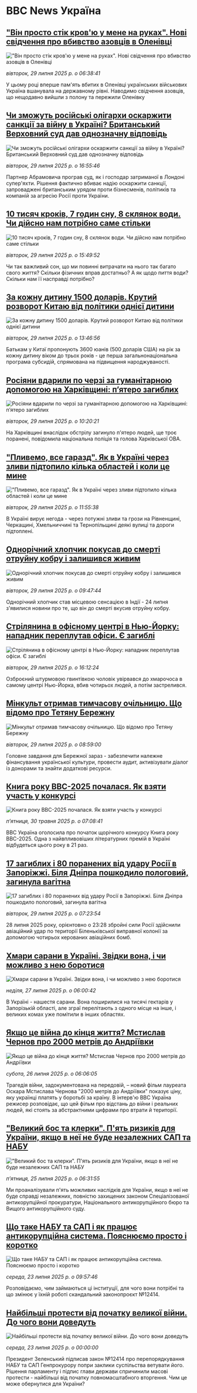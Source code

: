 # BBC News Україна## ["Він просто стік кров'ю у мене на руках". Нові свідчення про вбивство азовців в Оленівці](https://www.bbc.com/ukrainian/articles/c2djpze0jp7o?at_medium=RSS&at_campaign=rss?at_campaign=githubrss)!["Він просто стік кров'ю у мене на руках". Нові свідчення про вбивство азовців в Оленівці](https://ichef.bbci.co.uk/ace/ws/240/cpsprodpb/e425/live/085aac80-6bb8-11f0-82e5-136004252dd4.jpg)_вівторок, 29 липня 2025 р. о 06:38:41_У цьому році вперше пам'ять вбитих в Оленівці українських військових Україна вшанувала на державному рівні. Наводимо свідчення азовців, що нещодавно вийшли з полону та пережили Оленівку## [Чи зможуть російські олігархи оскаржити санкції за війну в Україні? Британський Верховний суд дав однозначну відповідь](https://www.bbc.com/ukrainian/articles/cq582l55pjyo?at_medium=RSS&at_campaign=rss?at_campaign=githubrss)![Чи зможуть російські олігархи оскаржити санкції за війну в Україні? Британський Верховний суд дав однозначну відповідь](https://ichef.bbci.co.uk/ace/ws/240/cpsprodpb/4c76/live/8a35cc30-6c8f-11f0-bf2e-55eecfefc576.jpg)_вівторок, 29 липня 2025 р. о 16:55:46_Партнер Абрамовича програв суд, як і господар затриманої в Лондоні супер'яхти. Рішення фактично вбиває надію оскаржити санкції, запроваджені британським урядом проти бізнесменів, політиків та компаній за агресію Росії проти України.## [10 тисяч кроків, 7 годин сну, 8 склянок води. Чи дійсно нам потрібно саме стільки ](https://www.bbc.com/ukrainian/articles/cr74nn91dzko?at_medium=RSS&at_campaign=rss?at_campaign=githubrss)![10 тисяч кроків, 7 годин сну, 8 склянок води. Чи дійсно нам потрібно саме стільки ](https://ichef.bbci.co.uk/ace/ws/240/cpsprodpb/48d1/live/78e4e900-6985-11f0-8dbd-f3d32ebd3327.jpg)_вівторок, 29 липня 2025 р. о 15:49:52_Чи так важливий сон, що ми повинні витрачати на нього так багато свого життя? Скільки фізичних вправ достатньо? А як щодо пиття води? Скільки нам її насправді потрібно?## [За кожну дитину 1500 доларів. Крутий розворот Китаю від політики однієї дитини](https://www.bbc.com/ukrainian/articles/cvg40d1np7jo?at_medium=RSS&at_campaign=rss?at_campaign=githubrss)![За кожну дитину 1500 доларів. Крутий розворот Китаю від політики однієї дитини](https://ichef.bbci.co.uk/ace/ws/240/cpsprodpb/698a/live/e549e070-6c21-11f0-9884-4930adf9349a.jpg)_вівторок, 29 липня 2025 р. о 13:46:56_Батькам у Китаї пропонують 3600 юанів (500 доларів США) на рік за кожну дитину віком до трьох років - це перша загальнонаціональна програма субсидій, спрямована на підвищення народжуваності.## [Росіяни вдарили по черзі за гуманітарною допомогою на Харківщині: пʼятеро загиблих ](https://www.bbc.com/ukrainian/articles/cvgp5ep7w91o?at_medium=RSS&at_campaign=rss?at_campaign=githubrss)![Росіяни вдарили по черзі за гуманітарною допомогою на Харківщині: пʼятеро загиблих ](https://ichef.bbci.co.uk/ace/ws/240/cpsprodpb/5ac2/live/b025a0e0-6c68-11f0-8bcf-7bba5a381a84.jpg)_вівторок, 29 липня 2025 р. о 10:20:21_На Харківщині внаслідок обстрілу загинуло п'ятеро людей, ще троє поранені, повідомила національна поліція та голова Харківської ОВА.## ["Пливемо, все гаразд". Як в Україні через зливи підтопило кілька областей і коли це мине ](https://www.bbc.com/ukrainian/articles/cx29dxj2n5lo?at_medium=RSS&at_campaign=rss?at_campaign=githubrss)!["Пливемо, все гаразд". Як в Україні через зливи підтопило кілька областей і коли це мине ](https://ichef.bbci.co.uk/ace/ws/240/cpsprodpb/7ba8/live/7435add0-6c6f-11f0-8bcf-7bba5a381a84.jpg)_вівторок, 29 липня 2025 р. о 11:55:38_В Україні вирує негода - через потужні зливи та грози на Рівненщині, Черкащині, Хмельниччині та Тернопільщині деякі вулиці та дороги підтоплені.## [Однорічний хлопчик покусав до смерті отруйну кобру і залишився живим](https://www.bbc.com/ukrainian/articles/c4g69glgk6no?at_medium=RSS&at_campaign=rss?at_campaign=githubrss)![Однорічний хлопчик покусав до смерті отруйну кобру і залишився живим](https://ichef.bbci.co.uk/ace/ws/240/cpsprodpb/8e97/live/3c3d8610-6bab-11f0-af20-030418be2ca5.jpg)_вівторок, 29 липня 2025 р. о 09:47:44_Однорічний хлопчик став місцевою сенсацією в Індії - 24 липня з'явилися новини про те, що він до смерті вкусив отруйну кобру.## [Стрілянина в офісному центрі в Нью-Йорку: нападник переплутав офіси. Є загиблі](https://www.bbc.com/ukrainian/articles/c8rydrpnxp4o?at_medium=RSS&at_campaign=rss?at_campaign=githubrss)![Стрілянина в офісному центрі в Нью-Йорку: нападник переплутав офіси. Є загиблі](https://ichef.bbci.co.uk/ace/ws/240/cpsprodpb/ef7d/live/cc444670-6c52-11f0-af20-030418be2ca5.jpg)_вівторок, 29 липня 2025 р. о 16:12:24_Озброєний штурмовою гвинтівкою чоловік увірвався до хмарочоса в самому центрі Нью-Йорка, вбив чотирьох людей, а потім застрелився.## [Мінкульт отримав тимчасову очільницю. Що відомо про Тетяну Бережну](https://www.bbc.com/ukrainian/articles/cgjy43x7y72o?at_medium=RSS&at_campaign=rss?at_campaign=githubrss)![Мінкульт отримав тимчасову очільницю. Що відомо про Тетяну Бережну](https://ichef.bbci.co.uk/ace/ws/240/cpsprodpb/fc46/live/f0d4af30-6c4c-11f0-8abd-c9a2500febe3.jpg)_вівторок, 29 липня 2025 р. о 08:59:00_Головне завдання для Бережної зараз - забезпечити належне фінансування української культури, провести аудит, активізувати діалог із донорами та знайти додаткові ресурси.## [Книга року BBC-2025 почалася. Як взяти участь у конкурсі ](https://www.bbc.com/ukrainian/articles/clygdp91lk7o?at_medium=RSS&at_campaign=rss?at_campaign=githubrss)![Книга року BBC-2025 почалася. Як взяти участь у конкурсі ](https://ichef.bbci.co.uk/ace/ws/240/cpsprodpb/01eb/live/6dc71a60-3b9b-11f0-b0d7-71720076f013.jpg)_пʼятниця, 30 травня 2025 р. о 07:08:41_BBC Україна оголосила про початок щорічного конкурсу Книга року BBC-2025. Одна з найвпливовіших літературних премій в Україні відбудеться цього року в 21 раз.## [17 загиблих і 80 поранених від удару Росії в Запоріжжі. Біля Дніпра пошкодило пологовий, загинула вагітна](https://www.bbc.com/ukrainian/articles/cp8zmgp0zkko?at_medium=RSS&at_campaign=rss?at_campaign=githubrss)![17 загиблих і 80 поранених від удару Росії в Запоріжжі. Біля Дніпра пошкодило пологовий, загинула вагітна](https://ichef.bbci.co.uk/ace/ws/240/cpsprodpb/b07d/live/1ac031d0-6c42-11f0-ba83-7d9507b2e410.jpg)_вівторок, 29 липня 2025 р. о 07:23:54_28 липня 2025 року, орієнтовно о 23:28 збройні сили Росії здійснили авіаційний удар по території Біленьківської виправної колонії за допомогою чотирьох керованих авіаційних бомб.## [Хмари сарани в Україні. Звідки вона, і чи можливо з нею боротися](https://www.bbc.com/ukrainian/articles/ce9x9ggpj33o?at_medium=RSS&at_campaign=rss?at_campaign=githubrss)![Хмари сарани в Україні. Звідки вона, і чи можливо з нею боротися](https://ichef.bbci.co.uk/ace/ws/240/cpsprodpb/6c94/live/09348fd0-6899-11f0-b5e0-83f7c45d2898.jpg)_неділя, 27 липня 2025 р. о 06:00:42_В Україні - нашестя сарани. Вона поширилися на тисячі гектарів у Запорізькій області, але зграї перелітають з одного місце на інше, і великих комах уже помітили в інших областях.## [Якщо це війна до кінця життя? Мстислав Чернов про 2000 метрів до Андріївки](https://www.bbc.com/ukrainian/articles/cq6m696jmpmo?at_medium=RSS&at_campaign=rss?at_campaign=githubrss)![Якщо це війна до кінця життя? Мстислав Чернов про 2000 метрів до Андріївки](https://ichef.bbci.co.uk/ace/ws/240/cpsprodpb/38b1/live/56880fe0-68cc-11f0-89ea-4d6f9851f623.jpg)_субота, 26 липня 2025 р. о 06:06:05_Трагедія війни, задокументована на передовій, – новий фільм лауреата Оскара Мстислава Чернова "2000 метрів до Андріївки" показує ціну, яку українці платять у боротьбі за країну. В інтерв'ю ВВС Україна режисер розповідає, що цей фільм про відстань до війни і реальних людей, які стоять за абстрактними цифрами про втрати й території.## ["Великий бос та клерки". П'ять ризиків для України, якщо в неї не буде незалежних САП та НАБУ](https://www.bbc.com/ukrainian/articles/cvg8geqgm69o?at_medium=RSS&at_campaign=rss?at_campaign=githubrss)!["Великий бос та клерки". П'ять ризиків для України, якщо в неї не буде незалежних САП та НАБУ](https://ichef.bbci.co.uk/ace/ws/240/cpsprodpb/85ff/live/12257570-68a6-11f0-83d0-5d68283eb47c.jpg)_пʼятниця, 25 липня 2025 р. о 06:31:55_Ми проаналізували п'ять можливих наслідків для України, якщо в неї не буде справді незалежних, повністю захищених законом Спеціалізованої антикорупційної прокуратури, Національного антикорупційного бюро та Вищого антикорупційного суду.## [Що таке НАБУ та САП і як працює антикорупційна система. Пояснюємо просто і коротко](https://www.bbc.com/ukrainian/articles/c1lj083652vo?at_medium=RSS&at_campaign=rss?at_campaign=githubrss)![Що таке НАБУ та САП і як працює антикорупційна система. Пояснюємо просто і коротко](https://ichef.bbci.co.uk/ace/ws/240/cpsprodpb/b243/live/152cd4d0-67b0-11f0-af20-030418be2ca5.jpg)_середа, 23 липня 2025 р. о 09:57:46_Розповідаємо, чим займаються ці інституції, для чого вони потрібні та що змінює у їхній роботі скандальний законопроєкт №12414.## [Найбільші протести від початку великої війни. До чого вони доведуть](https://youtube.com/live/jfCzy7Q9XyI?at_medium=RSS&at_campaign=rss?at_campaign=githubrss)![Найбільші протести від початку великої війни. До чого вони доведуть](https://ichef.bbci.co.uk/ace/standard/240/cpsprodpb/a1f7/live/a596c870-67d6-11f0-8dbd-f3d32ebd3327.jpg)_середа, 23 липня 2025 р. о 00:00:00_Президент Зеленський підписав закон №12414 про перепорядкування НАБУ та САП Генпрокурору попри заклики суспільства ветувати його. Рішення парламенту і підпис глави держави спричинили масові протести - найбільші від початку повномасштабного вторгення. Чим це може обернутися для України?
